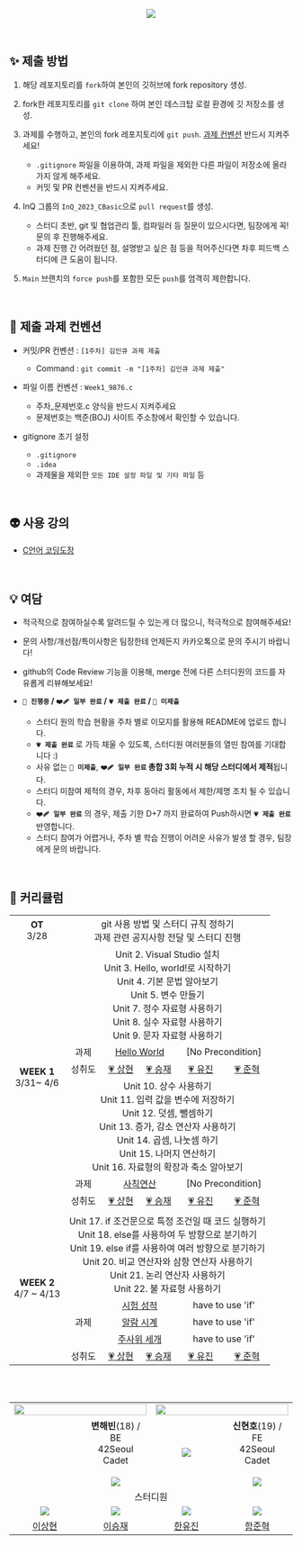 <p align="center"><img src="https://user-images.githubusercontent.com/58041212/225087203-1eb16bf5-9340-4958-9a69-d38b55e7b142.jpg"
                  style="vertical-align:top"/></p>

<br>

## ✨ 제출 방법

1. 해당 레포지토리를 `fork`하여 본인의 깃허브에 fork repository 생성.

2. fork한 레포지토리를 `git clone` 하여 본인 데스크탑 로컬 환경에 깃 저장소를 생성.

3. 과제를 수행하고, 본인의 fork 레포지토리에 `git push`. [과제 컨벤션](#📝-제출-과제-컨벤션) 반드시 지켜주세요!

    - `.gitignore` 파일을 이용하여, 과제 파일을 제외한 다른 파일이 저장소에 올라가지 않게 해주세요.
    - 커밋 및 PR 컨벤션을 반드시 지켜주세요.

4. InQ 그룹의 `InQ_2023_CBasic`으로 `pull request`를 생성.
    - 스터디 초반, git 및 협업관리 툴, 컴파일러 등 질문이 있으시다면, 팀장에게 꼭! 문의 후 진행해주세요.
    - 과제 진행 간 어려웠던 점, 설명받고 싶은 점 등을 적어주신다면 차후 피드백 스터디에 큰 도움이 됩니다.

5. `Main` 브랜치의 `force push`를 포함한 모든 `push`를 엄격히 제한합니다.

</br>

## 📝 제출 과제 컨벤션

- 커밋/PR 컨벤션 : `[1주차] 김인큐 과제 제출`
    - Command : `git commit -m "[1주차] 김인큐 과제 제출"`

- 파일 이름 컨벤션 : `Week1_9876.c`

    - 주차_문제번호.c 양식을 반드시 지켜주세요
    - 문제번호는 백준(BOJ) 사이트 주소창에서 확인할 수 있습니다.

- gitignore 초기 설정
    - `.gitignore`
    - `.idea`
    - 과제물을 제외한 `모든 IDE 설정 파일 및 기타 파일` 등

<br/>

## 👽️ 사용 강의

- [C언어  코딩도장](https://dojang.io/course/view.php?id=2)

<br/>

## 💡 여담

- 적극적으로 참여하실수록 알려드릴 수 있는게 더 많으니, 적극적으로 참여해주세요!
- 문의 사항/개선점/특이사항은 팀장한테 언제든지 카카오톡으로 문의 주시기 바랍니다!
- github의 Code Review 기능을 이용해, merge 전에 다른 스터디원의 코드를 자유롭게 리뷰해보세요!
- **`🤍 진행중` / `❤️‍🩹 일부 완료` / `💗 제출 완료` / `🖤 미제출`**

    - 스터디 원의 학습 현황을 주차 별로 이모지를 활용해 README에 업로드 합니다.
    - **`💗 제출 완료`** 로 가득 채울 수 있도록, 스터디원 여러분들의 열띤 참여를 기대합니다 :)
    - 사유 없는 **`🖤 미제출`**, **`❤️‍🩹 일부 완료` 총합 3회 누적 시 해당 스터디에서 제적**됩니다.
    - 스터디 미참여 제적의 경우, 차후 동아리 활동에서 제한/제명 조치 될 수 있습니다.
    - **`❤️‍🩹 일부 완료`** 의 경우, 제출 기한 D+7 까지 완료하여 Push하시면 **`💗 제출 완료`** 반영합니다.
    - 스터디 참여가 어렵거나, 주차 별 학습 진행이 어려운 사유가 발생 할 경우, 팀장에게 문의 바랍니다.

<br>

## 📱 커리큘럼

<table align="center" width=100%>
  <tr>
  <td colspan=2 align=center><b>OT</b><br/>3/28</td>
  <td colspan=8 align=center>git 사용 방법 및  스터디 규칙 정하기</br>과제 관련 공지사항 전달 및 스터디 진행</td>
  </tr>
  <tr>
    <td rowspan = "6" colspan = "2" align="center"><b>WEEK 1</b>
      <br>
      3/31~ 4/6
    </td>
    <td colspan = "9" align="center">
    Unit 2. Visual Studio 설치</br>
    Unit 3. Hello, world!로 시작하기</br>
    Unit 4. 기본 문법 알아보기 </br>
    Unit 5. 변수 만들기<br/>
    Unit 7. 정수 자료형 사용하기<br/>
    Unit 8. 실수 자료형 사용하기<br/>
    Unit 9. 문자 자료형 사용하기<br/>
    </td>
  </tr>
  <tr>
<td align="center">과제</td>
<td colspan=2 align="center"><a href="https://www.acmicpc.net/problem/2557"/>Hello World</td>
<td colspan=2 align="center">[No Precondition]</td>
  </tr>
  <tr>
    <td align="center">성취도</td>
    <td align="center"><a href="https://github.com/InQ-InQ-InQ-InQ-InQ/InQ_2023_CBasic/blob/main/%EC%9D%B4%EC%83%81%ED%98%84/Week%201/Week1_2557.c"/>💗 상현</td>
    <td align="center"><a href="https://github.com/InQ-InQ-InQ-InQ-InQ/InQ_2023_CBasic/blob/main/%EC%9D%B4%EC%8A%B9%EC%9E%AC/Week%201/week1_2557.c"/>💗 승재</td>
    <td align="center"><a href="https://github.com/InQ-InQ-InQ-InQ-InQ/InQ_2023_CBasic/blob/main/%ED%95%9C%EC%9C%A0%EC%A7%84/Week%201/Week1_2557.c"/>💗 유진</td>
    <td align="center"><a href="https://github.com/InQ-InQ-InQ-InQ-InQ/InQ_2023_CBasic/blob/main/%ED%95%A8%EC%A4%80%ED%98%81/Week%201/week1%202557.c"/>💗 준혁</td>

  </tr>
  <tr>
    <td colspan = "9" align="center">
    Unit 10. 상수 사용하기<br/>
    Unit 11. 입력 값을 변수에 저장하기</br>
    Unit 12. 덧셈, 뺄셈하기</br>
    Unit 13. 증가, 감소 연산자 사용하기</br>
    Unit 14. 곱셈, 나눗셈 하기</br>
    Unit 15. 나머지 연산하기</br>
    Unit 16. 자료형의 확장과 축소 알아보기
    </td>
  </tr>
  <tr>
<td align="center">과제</td>
<td colspan=2 align="center"><a href="https://www.acmicpc.net/problem/10869"/>사칙연산</td>
<td colspan=2 align="center">[No Precondition]</td>
  </tr>
  <tr>
    <td align="center">성취도</td>
    <td align="center"><a href="https://github.com/InQ-InQ-InQ-InQ-InQ/InQ_2023_CBasic/blob/main/%EC%9D%B4%EC%83%81%ED%98%84/Week%201/Week1_10869.c"/>💗 상현</td>
    <td align="center"><a href="https://github.com/InQ-InQ-InQ-InQ-InQ/InQ_2023_CBasic/blob/main/%EC%9D%B4%EC%8A%B9%EC%9E%AC/Week%201/week1_10869.c"/>💗 승재</td>
    <td align="center"><a href="https://github.com/InQ-InQ-InQ-InQ-InQ/InQ_2023_CBasic/blob/main/%ED%95%9C%EC%9C%A0%EC%A7%84/Week%201/Week1_10869.c"/>💗 유진</td>
    <td align="center"><a href="https://github.com/InQ-InQ-InQ-InQ-InQ/InQ_2023_CBasic/blob/main/%ED%95%A8%EC%A4%80%ED%98%81/Week%201/week1%2010869.c"/>💗 준혁</td>

  </tr>
  <tr>
  <td colspan=11></td>
  </tr>
  <tr>
    <td rowspan = "5" colspan = "2" align="center"><b>WEEK 2</b>
      <br>
      4/7 ~ 4/13
    </td>
    <td colspan = "9" align="center">
      Unit 17. if 조건문으로 특정 조건일 때 코드 실행하기<br/>
      Unit 18. else를 사용하여 두 방향으로 분기하기<br/>
      Unit 19. else if를 사용하여 여러 방향으로 분기하기<br/>
      Unit 20. 비교 연산자와 삼항 연산자 사용하기<br/>
      Unit 21. 논리 연산자 사용하기<br/>
      Unit 22. 불 자료형 사용하기<br/>
    </td>
  </tr>
  <tr>
<td rowspan=3 align="center">과제</td>
<td colspan=2 align="center"><a href="https://www.acmicpc.net/problem/9498"/>시험 성적</td>
<td colspan=2 align="center">have to use 'if'</td>
  </tr>
    <tr>
<td colspan=2 align="center"><a href="https://www.acmicpc.net/problem/2884"/>알람 시계</td>
<td colspan=2 align="center">have to use 'if'</td>
  </tr>
    <tr>
<td colspan=2 align="center"><a href="https://www.acmicpc.net/problem/2480"/>주사위 세개</td>
<td colspan=2 align="center">have to use 'if'</td>
  </tr>
  <tr>
    <td align="center">성취도</td>
    <td align="center"><a href="https://github.com/InQ-InQ-InQ-InQ-InQ/InQ_2023_CBasic/tree/main/%EC%9D%B4%EC%83%81%ED%98%84/Week%202"/>💗 상현</td>
    <td align="center"><a href="https://github.com/InQ-InQ-InQ-InQ-InQ/InQ_2023_CBasic/tree/main/%EC%9D%B4%EC%8A%B9%EC%9E%AC/Week%202"/>💗 승재</td>
    <td align="center"><a href="https://github.com/InQ-InQ-InQ-InQ-InQ/InQ_2023_CBasic/tree/main/%ED%95%9C%EC%9C%A0%EC%A7%84/Week%202"/>💗 유진</td>
    <td align="center"><a href="https://github.com/InQ-InQ-InQ-InQ-InQ/InQ_2023_CBasic/tree/main/%ED%95%A8%EC%A4%80%ED%98%81/Week%202"/>💗 준혁</td>

  </tr>
</table>
<br> <br>

<table align="center">
    <tr>
    <td colspan=2 align="center"><a href="https://github.com/h-beeen"><img src="https://readme-typing-svg.herokuapp.com?font=Rubik+80s+Fade&color=ffffFF&size=30&center=true&vCenter=true&width=500&height=35&lines=TeamMaster&duration=1&pause=1000" style="vertical-align:top" width=100%></td>
     <td colspan=2 align="center"><a href="https://github.com/SWARVY"><img src="https://readme-typing-svg.herokuapp.com?font=Rubik+80s+Fade&color=ffffFF&size=30&center=true&vCenter=true&width=500&height=35&lines=Mentor+&duration=1&pause=1000" style="vertical-align:top" width=100%></td>
  </tr>
  <tr>
      <td align="center"><a href="https://github.com/h-beeen"><img src="https://avatars.githubusercontent.com/u/112257466?v=4" style="vertical-align:top" alt=""/>
      <td width=25% align=center><b>변해빈</b>(18) / BE</br>42Seoul Cadet</br></br><img src="https://camo.githubusercontent.com/27d40f95db4ffd419ca2963da821df0f620b2e59bc163cf1f32d39a21470472e/687474703a2f2f6d617a617373756d6e6964612e7774662f6170692f76322f67656e65726174655f62616467653f626f6a3d6a6f6b657237303131"/></td>
      <td align="center"><a href="https://github.com/SWARVY"><img src="https://avatars.githubusercontent.com/u/53262430?v=4"/></td>
      <td width=25% align=center><b>신현호</b>(19) / FE</br>42Seoul Cadet</br></br><img src="https://camo.githubusercontent.com/4f67b5a074e526c695bc03c6fecfe57763857f0c988e35e94629f4d7d15573df/687474703a2f2f6d617a617373756d6e6964612e7774662f6170692f76322f67656e65726174655f62616467653f626f6a3d616c776179736177616b6530303833"/></td>
  </tr>
  <tr>
  <td colspan=4 align=center>스터디원</td>
    <tr>
  <td align="center"><a href="http://github.com/wil3992"/><img src=https://avatars.githubusercontent.com/u/128107225?v=4"/>
   <td align="center"><a href="https://github.com/seungjaae"/><img src=https://avatars.githubusercontent.com/u/128060792?v=4"/>
     <td align="center"><a href="https://github.com/cho4u4o"/><img src=https://avatars.githubusercontent.com/u/128016678?v=4/></a></td>
    <td align="center"><a href="https://github.com/ham0609"/><img src="https://avatars.githubusercontent.com/u/128105167?v=4"/>
  </tr>
    <tr>
  <td align="center"><a href="http://github.com/wil3992"/>이상현</td>
  <td align="center"><a href="https://github.com/seungjaae"/>이승재</td>
    <td align="center"><a href="https://github.com/cho4u4o"/>한유진</td>
  <td align="center"><a href="https://github.com/ham0609"/>함준혁</td>
  </tr>
</table>
  
